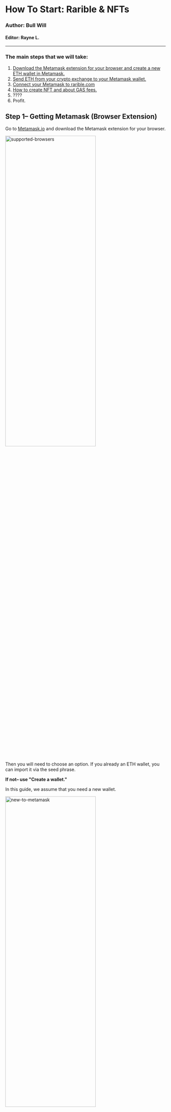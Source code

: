 # How To Start: Rarible & NFTs

### Author: Bull Will
#### Editor: Rayne L.

____
### The main steps that we will take:

 1. [Download the Metamask extension for your browser and create a new ETH wallet in Metamask.](https://github.com/gentlemensbank/info/blob/main/how-to-nfts-rarible.md#step-1-getting-metamask-browser-extension) 
 2. [Send ETH from your crypto exchange to your Metamask wallet.](https://github.com/gentlemensbank/info/blob/main/how-to-nfts-rarible.md#stage-2-send-eth-to-your-metamask-wallet)
 3. [Connect your Metamask to rarible.com](https://github.com/gentlemensbank/info/blob/main/how-to-nfts-rarible.md#step-3-connect-your-metamask-to-rariblecom)
 4. [How to create NFT and about GAS fees.](https://github.com/gentlemensbank/info/blob/main/how-to-nfts-rarible.md#step-4-how-to-create-nft--the-gas-fees)
 5. ????
 6. Profit.

## Step 1– Getting Metamask (Browser Extension)

Go to [Metamask.io](https://metamask.io/download.html) and download the Metamask extension for your browser.


<img src="https://telegra.ph/file/3671c75513ebe292a4f3e.png" alt="supported-browsers" width="75%" height="50%">


Then you will need to choose an option. If you already an ETH wallet, you can import it via the seed phrase. 

**If not– use "Create a wallet."** 

In this guide, we assume that you need a new wallet.


<img src="https://telegra.ph/file/93add0fa7d162a8a513db.png" alt="new-to-metamask" width="75%" height="50%">



Push the "I agree" button to agree to Metamasks terms of service.


<img src="https://telegra.ph/file/fb1e03d1bff81dfc4930d.png" alt="terms-of-service" width="50%" height="25%">

Then create a password. It will protect your wallet from people who may accidentally use your computer:

<img src="https://telegra.ph/file/408c98ff17be6b360a70b.png" alt="creating-password" width="50%" height="25%">

On the next page, click the area with a lock. There will be 12 words. **Store the words securely.** Anyone who knows those words will have access to your wallet. The safest way is to write them down on a piece of paper and hide them. 

**I strongly recommend NOT storing this phrase in notes, in the mail, in cloud services.**

<img src="https://telegra.ph/file/66467d0224da7784da899.png" alt="seed-phrase" width="75%" height="50%">

On the next page, they will ask you to repeat your seed phrase. Just do it.

Then you will see this window. Use the cross in the top right corner– to close it –we don't need it right now. (Metamask swap menu)

<img src="https://telegra.ph/file/c2d82d0c2dd5833c26185.png" alt="swap-intro" width="50%" height="10%">

So, congratulations, now you have an ETH wallet with Metamask extension. 
Now click on your address to copy it to your clipboard.


<img src="https://telegra.ph/file/6a4a9c40ee6aeacf9e93a.png" alt="new-wallet" width="75%" height="50%">



**(Below Account 1 on my screenshot)**

## Stage 2– Send ETH to your Metamask wallet

You need to send ETH from your crypto-exchange, exchanger or another wallet you own to your new address in Metamask. I'm unsure how you buy ETH. 

> **You can look at Google how to send ETH in the individual case.**=
 
To fund your Metamask. You will send ETH to yourself– use the address that you copied in the previous step. Double-check to make sure they are the same, and it was copied correctly by comparing the first and last characters. 

> **at least three characters from both sides of your address– not including 0x.**

Wait for the ETH to arrive. Transfers usually take anywhere from 3-10 minutes. Sending ETH varies depending on the load of the Ethereum network. And the gas price you selected when sending can drastically increase your wait time. (if you had an option)


## Step 3– Connect your Metamask to Rarible.com


Now go to https://rarible.com/ and click to "Connect wallet" in the top right corner.


<img src="https://telegra.ph/file/7bce1048212c943991a37.png" alt="connecting wallet" width="75%" height="50%">


Choose "Metamask"

*If it's Metamask is not installed, go to the first step. Rarible does not display Metamask by default.*


<img src="https://telegra.ph/file/cd92396a2b30b5154e829.png" alt="choose metamask" width="50%" height="50%">



Then you will see a Metamask pop-up window. Metamask is asking your permission to connect to Rarible.com. Click Next.



<img src="https://telegra.ph/file/578e52f4d20f464ccdc9c.png" alt="give permission" width="50%" height="50%">



And one more time.


<img src="https://telegra.ph/file/4f5f4873d77b2898f1b65.png" alt="proceeding with connection" width="50%" height="50%">


Click then checkbox's and then proceed.


<img src="https://telegra.ph/file/2bd0c84d1a4d488f7ec62.png" alt="you are connected" width="75%" height="50%">


So, now you have an account on Rarible, and you're ready to mint your first NFT.


## Step 4– How to create NFT & the GAS fees

Click the "Create" button on Rarible.com 

Then you will have a choice: 
- Single NFT – 1 copy (ERC-721) 
- Multiple NFTs– 1 or more (ERC-1155)

You can check the actual minting price here: https://raribleanalytics.com/


<img src="https://telegra.ph/file/82f0c215ad4d2e1dd9882.png" alt="creating nfts" width="75%" height="50%">


Then you will upload your file to IPFS.

**Important: if you upload the video, you will see one more upload area below. This area is for the cover.  If you leave it empty, your preview will be static. For a dynamic preview, you need to upload a gif file.**

Put on sale– if you want to mint now, but put it on sale later– switch it off. 

Instant sale price– keep it off if you want an auction. Set the toggle to 'on' for instant sale at your set price. You can change it later (from auction to instant or vice versa) 

However, to make sale adjustments, you have to select the "remove from sale" option. (about 10-20 USD depending on GWEI)

Unlock once purchased– use it for additional content. Buyer exclusives etc. 

>For example, additional images with better resolution. Physical component or a video.


<img src="https://telegra.ph/file/80c1853b15fd053553a9b.png" alt="nft details" width="75%" height="50%">


Scroll down.

💰Royalties = earnings from your NFTs selling on the secondary market. You will receive them on every resale on Rarible. It's percentage-based.

The amount- depends on you. You can put a low price and more copies. In my opinion, this increases the likelihood of a purchase. 

**This is especially important for new artists as a promotion method.**


<img src="https://telegra.ph/file/1377b927e78f2054fb297.png" alt="nft details 2" width="75%" height="50%">


Click the "Create" button. 

Metamask will prompt you to sign the transaction for 'Approving' your wallet. The approval transaction is a one-time fee– mandatory on the Ethereum network –this happens once per contract type. 

It's known as– Set Approval For All.

This transaction gives the Rarible contract permission to use your wallet to interact with minting contracts.

ERC-721 & ERC-1155 are separate contracts, and both require this approval transaction. After approval, the only cost associated with creation is minting. 

There is a blue EDIT button above the amount. (this allows the gas fee to be adjusted)

After clicking it, you will see options for your transaction. The speed of its confirmation depends on the fee you choose at the time. I typically choose either Average or Fast. (your wallet calculates the cost for you)

To avoid waiting: high gas = fast confirmation. 

> **there is an expense to be the fastest.**

*Important: please do not try to adjust the gas fees yourself if you have no experience. Adjusting the amount after wallet calculation can lead to your transaction pending for longer than you expect. If you are too slow, you also run the risk it is not processed at all.*

Hit "Confirm"


<img src="https://telegra.ph/file/a76d540540752961e5494.png" alt="confirming with wallet" width="75%" height="50%">


When your transaction gets confirmed, you get notified.

**note– do not navigate away from the page and wait until your previous transaction for 'Approval' is confirmed.**

Push "Start" ✅


<img src="https://telegra.ph/file/b6c67296658d4a1687e01.png" alt="press start to mint" width="75%" height="50%">


Now Metamask will present you the minting transaction, and you will get asked to pay the gas fee to call the 'mint function.'

If you don't like the current price to send transactions on Ethereum, you can wait. 

To know the costs involved, check https://raribleanalytics.com/ 
(you want the ERC-721 mint price or the ERC-1155 mint price– it depends on whether you are creating a single or multiple NFT.)

You can use the "Alert me by email" option.

So, for the transaction fee– for minting –it's the same situation as with an approval transaction. Click EDIT and choose the speed you want. 
(keep in mind– don't use the cheapest option, unless you can wait)

Then click to confirm.

You can track pending transactions with [Etherscan](https://etherscan.io).

*Do not send additional transactions until both the approval and the minting transaction get confirmed. Transactions get sent one after another, and they confirm in the same way.*


<img src="https://telegra.ph/file/44d81cbbba4ede753585c.png" alt="confirming in metamask" width="75%" height="50%">



Congratulations! You win! 🎉🎉🎉✅


<img src="https://telegra.ph/file/be678b85610387523872d.png" alt="you are done" width="75%" height="50%">

